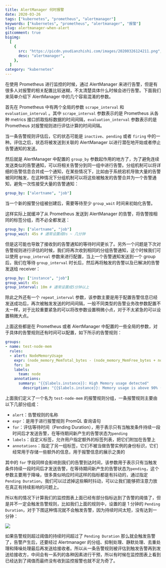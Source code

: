 ```yaml
---
title: AlertManager 何时报警
date: 2020-03-26
tags: ["kubernetes", "prometheus", "alertmanager"]
keywords: ["kubernetes", "prometheus", "alertmanager", "报警"]
slug: alertmanager-when-alert
gitcomment: true
bigimg:
  [
    {
      src: "https://picdn.youdianzhishi.com/images/20200326124211.png",
      desc: "alertmanager",
    },
  ]
category: "kubernetes"
---
```


在使用 Prometheus 进行监控的时候，通过 AlertManager 来进行告警，但是有很多人对报警的相关配置比较迷糊，不太清楚具体什么时候会进行告警。下面我们来简单介绍下 AlertManager 中的几个容易混淆的参数。

<!--more-->

首先在 Prometheus 中有两个全局的参数 `scrape_interval` 和 `evaluation_interval` 。其中 `scrape_interval` 参数表示的是 Prometheus 从各种 metrics 接口抓取指标数据的时间间隔，`evaluation_interval` 参数表示的是 Prometheus 对报警规则进行评估计算的时间间隔。

当一条告警规则评估后，它的状态可能是 `inactive`、`pending` 或者 `firing` 中的一种。评估之后，状态将被发送到关联的 AlertManager 以进行潜在地开始或者停止告警通知的发送。

然后就是 AlertManager 中配置的 `group_by` 参数起作用的地方了，为了避免连续发送类似的告警通知，可以将相关告警分到同一组中进行告警。分组机制可以将详细的告警信息合并成一个通知，在某些情况下，比如由于系统宕机导致大量的告警被同时触发，在这种情况下分组机制可以将这些被触发的告警合并为一个告警通知，避免一次性接受大量的告警通知：

```yaml
group_by: ["alertname", "job"]
```

当一个新的报警分组被创建后，需要等待至少 `group_wait` 时间来初始化告警。

这样实际上就缓冲了从 Prometheus 发送到 AlertManager 的告警，将告警按相同的标签分组，而不必全都发送：

```yaml
group_by: ["alertname", "job"]
group_wait: 45s # 通常设置成0s ~ 几分钟
```

但是这可能也导致了接收到的告警通知的等待时间更长了。另外一个问题是下次对告警规则进行评估的时候，我们将再次收到相同的分组告警通知，这个时候我们可以使用 `group_interval` 参数来进行配置，当上一个告警通知发送到一个 group 后，我们在等待 `group_interval` 时长后，然后再将触发的告警以及已解决的告警发送给 receiver：

```yaml
group_by: ["instance", "job"]
group_wait: 45s
group_interval: 10m # 通常设置成5分钟以上
```

除此之外还有一个 `repeat_interval` 参数，该参数主要是用于配置告警信息已经发送成功后，再次被触发发送的时间间隔，一般不同类型的告警业务改参数配置不太一样，对于比较重要紧急的可以将改参数设置稍微小点，对于不太紧急的可以设置稍微大点。

<!--adsense-text-->

上面这些都是在 Prometheus 或者 AlertManager 中配置的一些全局的参数，对于具体的告警规则还有时间可以配置，如下所示的告警规则：

```yaml
groups:
- name: test-node-mem
  rules:
  - alert: NodeMemoryUsage
    expr: (node_memory_MemTotal_bytes - (node_memory_MemFree_bytes + node_memory_Buffers_bytes + node_memory_Cached_bytes)) / node_memory_MemTotal_bytes * 100 > 90
    for: 1m
    labels:
      team: node
    annotations:
      summary: "{{$labels.instance}}: High Memory usage detected"
        description: "{{$labels.instance}}: Memory usage is above 90% (current value is: {{ $value }}"
```

上面我们定义了一个名为 `test-node-mem` 的报警规则分组，一条报警规则主要由以下几部分组成：

- `alert`：告警规则的名称
- `expr`：是用于进行报警规则 PromQL 查询语句
- `for`：评估等待时间（Pending Duration），用于表示只有当触发条件持续一段时间后才发送告警，在等待期间新产生的告警状态为`pending`
- `labels`：自定义标签，允许用户指定额外的标签列表，把它们附加在告警上
- `annotations`：指定了另一组标签，它们不被当做告警实例的身份标识，它们经常用于存储一些额外的信息，用于报警信息的展示之类的

其中的 `for` 字段同样会影响到我们的告警到达时间，该参数用于表示只有当触发条件持续一段时间后才发送告警，在等待期间新产生的告警状态为`pending`，这个参数主要用于降噪，很多类似响应时间这样的指标都是有抖动的，通过指定 `Pending Duration`，我们可以过滤掉这些瞬时抖动，可以让我们能够把注意力放在真正有持续影响的问题上。

所以有的情况下计算我们的监控图表上面已经有部分指标达到了告警的阈值了，但是并不一定会触发告警规则，比如我们上面的规则中，设置的是 1 分钟的 `Pending Duration`，对于下图这种情况就不会触发告警，因为持续时间太短，没有达到一分钟：

![](https://picdn.youdianzhishi.com/images/20200326123324.png)

如果告警规则超过阈值的持续时间超过了 `Pending Duration` 那么就会触发告警了，告警产生后，还要经过 Alertmanager 的分组、抑制处理、静默处理、去重处理和降噪处理最后再发送给接收者。所以从一条告警规则被评估到触发告警再到发送给接收方，中间会有一系列的各种因素进行干预，所以有时候在监控图表上看到已经达到了阈值而最终没有收到监控报警也就不足为奇了。

<!--adsense-self-->
